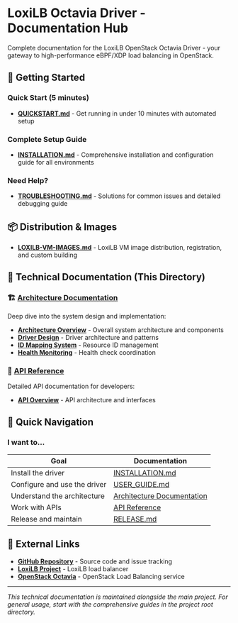 # LoxiLB Octavia Driver - Documentation Hub

Complete documentation for the LoxiLB OpenStack Octavia Driver - your gateway to high-performance eBPF/XDP load balancing in OpenStack.

## 🚀 Getting Started

### Quick Start (5 minutes)
- **[QUICKSTART.md](QUICKSTART.md)** - Get running in under 10 minutes with automated setup

### Complete Setup Guide  
- **[INSTALLATION.md](INSTALLATION.md)** - Comprehensive installation and configuration guide for all environments

### Need Help?
- **[TROUBLESHOOTING.md](TROUBLESHOOTING.md)** - Solutions for common issues and detailed debugging guide

## 📦 Distribution & Images

- **[LOXILB-VM-IMAGES.md](LOXILB-VM-IMAGES.md)** - LoxiLB VM image distribution, registration, and custom building

## 🔧 Technical Documentation (This Directory)

### 🏗️ [Architecture Documentation](architecture/)
Deep dive into the system design and implementation:
- **[Architecture Overview](architecture/README.md)** - Overall system architecture and components
- **[Driver Design](architecture/driver-design.md)** - Driver architecture and patterns
- **[ID Mapping System](architecture/id-mapping.md)** - Resource ID management
- **[Health Monitoring](architecture/health-monitoring.md)** - Health check coordination

### 🔌 [API Reference](api/)
Detailed API documentation for developers:
- **[API Overview](api/README.md)** - API architecture and interfaces

## 🎯 Quick Navigation

### I want to...

| Goal | Documentation |
|------|---------------|
| Install the driver | [INSTALLATION.md](../INSTALLATION.md) |
| Configure and use the driver | [USER_GUIDE.md](../USER_GUIDE.md) |
| Understand the architecture | [Architecture Documentation](architecture/) |
| Work with APIs | [API Reference](api/) |
| Release and maintain | [RELEASE.md](../RELEASE.md) |

## 🔗 External Links

- **[GitHub Repository](https://github.com/NLX-SeokHwanKong/octavia-loxilb-driver)** - Source code and issue tracking
- **[LoxiLB Project](https://github.com/loxilb-io/loxilb)** - LoxiLB load balancer
- **[OpenStack Octavia](https://docs.openstack.org/octavia/)** - OpenStack Load Balancing service

---

*This technical documentation is maintained alongside the main project. For general usage, start with the comprehensive guides in the project root directory.*
